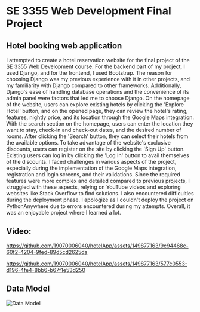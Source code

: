# SE 3355 Web Development Final Project
## Hotel booking web application

I attempted to create a hotel reservation website for the final project of the SE 3355 Web Development course. For the backend part of my project, I used Django, and for the frontend, I used Bootstrap. The reason for 
choosing Django was my previous experience with it in other projects, and my familiarity with Django compared to other frameworks. Additionally, Django's ease of handling database operations and the convenience of its 
admin panel were factors that led me to choose Django. On the homepage of the website, users can explore existing hotels by clicking the 'Explore Hotel' button, and on the opened page, they can review the hotel's rating, 
features, nightly price, and its location through the Google Maps integration. With the search section on the homepage, users can enter the location they want to stay, check-in and check-out dates, and the desired number of
rooms. After clicking the 'Search' button, they can select their hotels from the available options. To take advantage of the website's exclusive discounts, users can register on the site by clicking the 'Sign Up' button. 
Existing users can log in by clicking the 'Log In' button to avail themselves of the discounts. I faced challenges in various aspects of the project, especially during the implementation of the Google Maps integration, 
registration and login screens, and their validations. Since the required features were more complex and detailed compared to previous projects, I struggled with these aspects, relying on YouTube videos and exploring 
websites like Stack Overflow to find solutions. I also encountered difficulties during the deployment phase. I apologize as I couldn't deploy the project on PythonAnywhere due to errors encountered during my attempts. 
Overall, it was an enjoyable project where I learned a lot.

## Video:




https://github.com/19070006040/hotelApp/assets/149877163/9c94468c-60f2-4204-9fed-89d5cd2625da







https://github.com/19070006040/hotelApp/assets/149877163/577c0553-d196-4fe4-8bb6-b67f1e53d250


## Data Model

![Data Model](https://github.com/19070006040/hotelApp/assets/149877163/f36d8175-dc25-4eab-9986-80d372101700)

